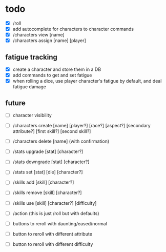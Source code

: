 # todo

- [x] /roll
- [x] add autocomplete for characters to character commands
- [x] /characters view [name]
- [x] /characters assign [name] [player]

## fatigue tracking

- [x] create a character and store them in a DB
- [x] add commands to get and set fatigue
- [x] when rolling a dice, use player character's fatigue by default, and deal fatigue damage

## future

- [ ] character visibility

- [ ] /characters create [name] [player?] [race?] [aspect?] [secondary
      attribute?] [first skill?] [second skill?]
- [ ] /characters delete [name] (with confirmation)

- [ ] /stats upgrade [stat] [character?]
- [ ] /stats downgrade [stat] [character?]
- [ ] /stats set [stat] [die] [character?]

- [ ] /skills add [skill] [character?]
- [ ] /skills remove [skill] [character?]
- [ ] /skills use [skill] [character?] [difficulty]

- [ ] /action (this is just /roll but with defaults)

- [ ] buttons to reroll with daunting/eased/normal
- [ ] button to reroll with different attribute
- [ ] button to reroll with different difficulty
